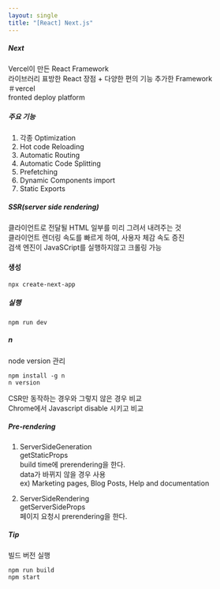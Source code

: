 ```yaml
---
layout: single
title: "[React] Next.js"
---
```

##### Next   
Vercel이 만든 React Framework   
라이브러리 표방한 React 장점 + 다양한 편의 기능 추가한 Framework   
＃vercel   
fronted deploy platform   
   
##### 주요 기능   
1. 각종 Optimization   
2. Hot code Reloading
3. Automatic Routing
4. Automatic Code Splitting
5. Prefetching
6. Dynamic Components import
7. Static Exports
   
##### SSR(server side rendering)   
클라이언트로 전달될 HTML 일부를 미리 그려서 내려주는 것   
클라이언트 렌더링 속도를 빠르게 하여, 사용자 체감 속도 증진   
검색 엔진이 JavaSCript를 실행하지않고 크롤링 가능   
   
#### 생성     
```
npx create-next-app
```
##### 실행   
```
npm run dev
```
   
##### n   
node version 관리   
```
npm install -g n
n version
```
   
CSR만 동작하는 경우와 그렇지 않은 경우 비교   
Chrome에서 Javascript disable 시키고 비교   
   
##### Pre-rendering   
1. ServerSideGeneration   
getStaticProps   
build time에 prerendering을 한다.   
data가 바뀌지 않을 경우 사용   
ex) Marketing pages, Blog Posts, Help and documentation   
   
2. ServerSideRendering   
getServerSideProps   
페이지 요청시 prerendering을 한다.     
   
##### Tip
빌드 버전 실행
```
npm run build
npm start
```
